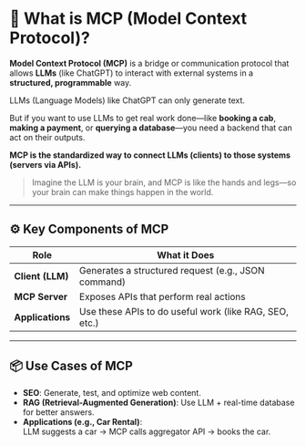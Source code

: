 # 🧠 What is MCP (Model Context Protocol)?

**Model Context Protocol (MCP)** is a bridge or communication protocol that allows **LLMs** (like ChatGPT) to interact with external systems in a **structured, programmable** way.

LLMs (Language Models) like ChatGPT can only generate text.

But if you want to use LLMs to get real work done—like **booking a cab**, **making a payment**, or **querying a database**—you need a backend that can act on their outputs.

**MCP is the standardized way to connect LLMs (clients) to those systems (servers via APIs).**

> Imagine the LLM is your brain, and MCP is like the hands and legs—so your brain can make things happen in the world.

---

## ⚙️ Key Components of MCP

| Role            | What it Does                                             |
|-----------------|----------------------------------------------------------|
| **Client (LLM)**   | Generates a structured request (e.g., JSON command)     |
| **MCP Server**     | Exposes APIs that perform real actions                  |
| **Applications**   | Use these APIs to do useful work (like RAG, SEO, etc.) |

---

## 📦 Use Cases of MCP

- **SEO**: Generate, test, and optimize web content.
- **RAG (Retrieval-Augmented Generation)**: Use LLM + real-time database for better answers.
- **Applications (e.g., Car Rental)**:  
  LLM suggests a car → MCP calls aggregator API → books the car.
